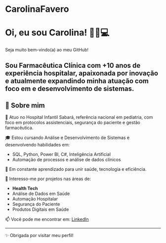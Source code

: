 # CarolinaFavero
# Oi, eu sou Carolina! 👩‍⚕️💻  
Seja muito bem-vindo(a) ao meu GitHub!

Sou Farmacêutica Clínica com +10 anos de experiência hospitalar, apaixonada por inovação e atualmente expandindo minha atuação com foco em e desenvolvimento de sistemas.
---
## 🚀 Sobre mim

🔬 Atuo no Hospital Infantil Sabará, referência nacional em pediatria, com foco em protocolos assistenciais, segurança do paciente e gestão farmacêutica.

🎓 Estou cursando Análise e Desenvolvimento de Sistemas e desenvolvendo habilidades em:

- SQL, Python, Power BI, C#, Inteligência Artificial
- Automação de processos e análise de dados clínicos

🌱 Em constante aprendizado para unir saúde, tecnologia e eficiência.

🧠 Interesso-me por projetos nas áreas de:
- **Health Tech**
- Análise de Dados em Saúde
- Automação Hospitalar
- Segurança do Paciente
- Produtos Digitais em Saúde

📫 Você pode me encontrar em:
[LinkedIn](https://www.linkedin.com/in/carolina-favero-fflow/)

---

✨ Obrigada por visitar meu perfil!
